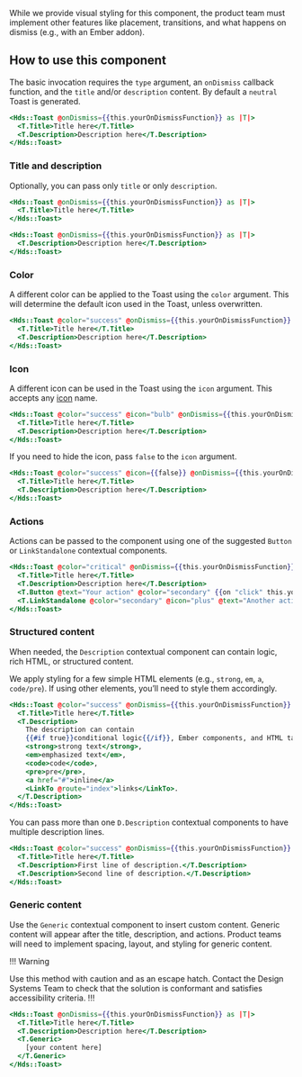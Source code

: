While we provide visual styling for this component, the product team must implement other features like placement, transitions, and what happens on dismiss (e.g., with an Ember addon).

## How to use this component

The basic invocation requires the `type` argument, an `onDismiss` callback function, and the `title` and/or `description` content. By default a `neutral` Toast is generated.

```handlebars
<Hds::Toast @onDismiss={{this.yourOnDismissFunction}} as |T|>
  <T.Title>Title here</T.Title>
  <T.Description>Description here</T.Description>
</Hds::Toast>
```

### Title and description

Optionally, you can pass only `title` or only `description`.

```handlebars
<Hds::Toast @onDismiss={{this.yourOnDismissFunction}} as |T|>
  <T.Title>Title here</T.Title>
</Hds::Toast>
```

```handlebars
<Hds::Toast @onDismiss={{this.yourOnDismissFunction}} as |T|>
  <T.Description>Description here</T.Description>
</Hds::Toast>
```

### Color

A different color can be applied to the Toast using the `color` argument. This will determine the default icon used in the Toast, unless overwritten.

```handlebars
<Hds::Toast @color="success" @onDismiss={{this.yourOnDismissFunction}} as |T|>
  <T.Title>Title here</T.Title>
  <T.Description>Description here</T.Description>
</Hds::Toast>
```

### Icon

A different icon can be used in the Toast using the `icon` argument. This accepts any [icon](/icons/library) name.

```handlebars
<Hds::Toast @color="success" @icon="bulb" @onDismiss={{this.yourOnDismissFunction}} as |T|>
  <T.Title>Title here</T.Title>
  <T.Description>Description here</T.Description>
</Hds::Toast>

```

If you need to hide the icon, pass `false` to the `icon` argument.

```handlebars
<Hds::Toast @color="success" @icon={{false}} @onDismiss={{this.yourOnDismissFunction}} as |T|>
  <T.Title>Title here</T.Title>
  <T.Description>Description here</T.Description>
</Hds::Toast>
```

### Actions

Actions can be passed to the component using one of the suggested `Button` or `LinkStandalone` contextual components.

```handlebars
<Hds::Toast @color="critical" @onDismiss={{this.yourOnDismissFunction}} as |T|>
  <T.Title>Title here</T.Title>
  <T.Description>Description here</T.Description>
  <T.Button @text="Your action" @color="secondary" {{on "click" this.yourOnClickFunction}} />
  <T.LinkStandalone @color="secondary" @icon="plus" @text="Another action" @route="components" @color="secondary" />
</Hds::Toast>
```

### Structured content

When needed, the `Description` contextual component can contain logic, rich HTML, or structured content.

We apply styling for a few simple HTML elements (e.g., `strong`, `em`, `a`, `code/pre`). If using other elements, you’ll need to style them accordingly.

```handlebars
<Hds::Toast @color="success" @onDismiss={{this.yourOnDismissFunction}} as |T|>
  <T.Title>Title here</T.Title>
  <T.Description>
    The description can contain
    {{#if true}}conditional logic{{/if}}, Ember components, and HTML tags, like
    <strong>strong text</strong>,
    <em>emphasized text</em>,
    <code>code</code>,
    <pre>pre</pre>,
    <a href="#">inline</a>
    <LinkTo @route="index">links</LinkTo>.
  </T.Description>
</Hds::Toast>
```

You can pass more than one `D.Description` contextual components to have multiple description lines.

```handlebars
<Hds::Toast @color="success" @onDismiss={{this.yourOnDismissFunction}} as |T|>
  <T.Title>Title here</T.Title>
  <T.Description>First line of description.</T.Description>
  <T.Description>Second line of description.</T.Description>
</Hds::Toast>
```

### Generic content

Use the `Generic` contextual component to insert custom content. Generic content will appear after the title, description, and actions. Product teams will need to implement spacing, layout, and styling for generic content.

!!! Warning

Use this method with caution and as an escape hatch. Contact the Design Systems Team to check that the solution is conformant and satisfies accessibility criteria.
!!!

```handlebars
<Hds::Toast @onDismiss={{this.yourOnDismissFunction}} as |T|>
  <T.Title>Title here</T.Title>
  <T.Description>Description here</T.Description>
  <T.Generic>
    [your content here]
  </T.Generic>
</Hds::Toast>
```

